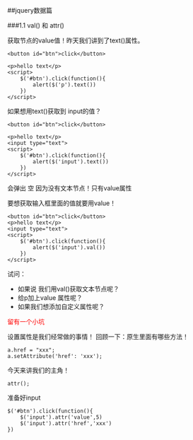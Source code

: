 ##jquery数据篇

###1.1 val() 和 attr()

获取节点的value值！昨天我们讲到了text()属性。

	<button id="btn">click</button>
	
	<p>hello text</p>
	<script>
		$('#btn').click(function(){
			alert($('p').text())
		})
	</script>

如果想用text()获取到 input的值？ 
 
	<button id="btn">click</button>
	
	<p>hello text</p>
	<input type="text">
	<script>
		$('#btn').click(function(){
			alert($('input').text())
		})
	</script>
	
会弹出 空 因为没有文本节点！只有value属性

要想获取输入框里面的值就要用value！

	<button id="btn">click</button>
	<p>hello text</p>
	<input type="text">
	<script>
		$('#btn').click(function(){
			alert($('input').val())
		})
	</script>

试问： 

- 如果说 我们用val()获取文本节点呢？
- 给p加上value 属性呢？
- 如果我们想添加自定义属性呢？

<font color="red">留有一个小坑</font>

设置属性是我们经常做的事情！
回顾一下：原生里面有哪些方法！

	a.href = "xxx";
	a.setAttribute('href': 'xxx');
	
今天来讲我们的主角！

	attr();
准备好input

	$('#btn').click(function(){
		$('input').attr('value',5)
		$('input').attr('href','xxx')
	})